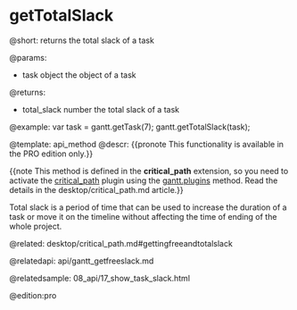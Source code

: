 getTotalSlack
=============

@short:
	returns the total slack of a task

@params:
* task		object		the object of a task

@returns:
- total_slack		number 		the total slack of a task

@example:
var task = gantt.getTask(7);
gantt.getTotalSlack(task);

@template:	api_method
@descr:
{{pronote This functionality is available in the PRO edition only.}}

{{note This method is defined in the **critical_path** extension, so you need to activate the [critical_path](desktop/extensions_list.md#criticalpath) plugin using the [gantt.plugins](api/gantt_plugins.md) method. Read the details in the desktop/critical_path.md article.}}



Total slack is a period of time that can be used to increase the duration of a task or move it on the timeline without affecting the time of ending of the whole project.

@related:
desktop/critical_path.md#gettingfreeandtotalslack

@relatedapi:
api/gantt_getfreeslack.md

@relatedsample:
08_api/17_show_task_slack.html

@edition:pro